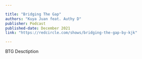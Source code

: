 ```yaml
---

title: "Bridging The Gap" 
authors: "Kuya Juan feat. Authy D"
publisher: Podcast
published-date: December 2021
link: "https://redcircle.com/shows/bridging-the-gap-by-kjk"

---
```


BTG Desctiption
